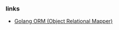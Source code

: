 ### links

- [Golang ORM (Object Relational Mapper)](https://www.alura.com.br/artigos/gorm-orm-mapeamento-objeto-relacional-go)